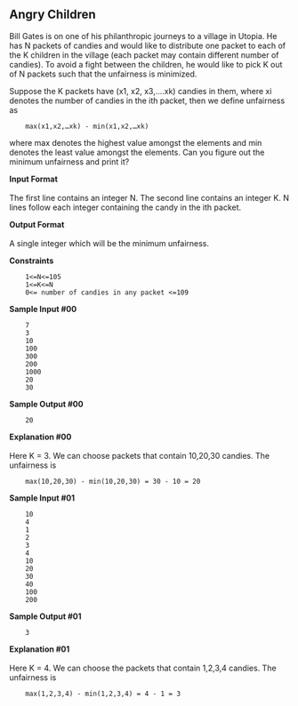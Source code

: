 ## Angry Children

Bill Gates is on one of his philanthropic journeys to a village in Utopia. He has N packets of candies and would like to distribute one packet to each of the K children in the village (each packet may contain different number of candies). To avoid a fight between the children, he would like to pick K out of N packets such that the unfairness is minimized.

Suppose the K packets have (x1, x2, x3,….xk) candies in them, where xi denotes the number of candies in the ith packet, then we define unfairness as

        max(x1,x2,…xk) - min(x1,x2,…xk)

where max denotes the highest value amongst the elements and min denotes the least value amongst the elements. Can you figure out the minimum unfairness and print it?

**Input Format**<br/><br/>
The first line contains an integer N.
The second line contains an integer K. N lines follow each integer containing the candy in the ith packet.

**Output Format**<br/><br/>
A single integer which will be the minimum unfairness.

**Constraints**
    
        1<=N<=105
        1<=K<=N
        0<= number of candies in any packet <=109

**Sample Input #00**

        7
        3
        10
        100
        300
        200
        1000
        20
        30

**Sample Output #00**

        20

**Explanation #00**<br/><br/>
Here K = 3. We can choose packets that contain 10,20,30 candies. The unfairness is

        max(10,20,30) - min(10,20,30) = 30 - 10 = 20

**Sample Input #01**

        10
        4
        1
        2
        3
        4
        10
        20
        30
        40
        100
        200

**Sample Output #01**

        3

**Explanation #01**<br/><br/>
Here K = 4. We can choose the packets that contain 1,2,3,4 candies. The unfairness is

        max(1,2,3,4) - min(1,2,3,4) = 4 - 1 = 3

